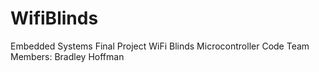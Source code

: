 # WifiBlinds
Embedded Systems Final Project WiFi Blinds Microcontroller Code
Team Members:
Bradley Hoffman
